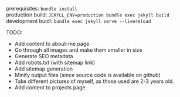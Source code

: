 prerequisites: `bundle install` <br/>
production build: `JEKYLL_ENV=production bundle exec jekyll build` <br/>
development buidl: `bundle exec jekyll serve --livereload` <br/>

TODO:

- Add content to about-me page
- Go through all images and make them smaller in size
- Generate SEO metadata
- Add robots.txt (with sitemap link)
- Add sitemap generation
- Minify output files (since source code is available on github)
- Take different pictures of myself, as those used are 2-3 years old.
- Add content to projects page
